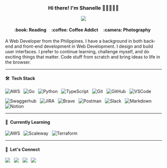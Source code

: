 <h3 align='center'>Hi there! I'm Shanelle 👋🏻👩🏻‍💻</h3>

<p align='center'>
  <img src="https://img.shields.io/badge/AWS Cloud Practitioner Certified-FF9900?style=for-the-badge&logo=amazonwebservices&logoColor=white" />
</p>

<h4 align='center'>
  :book: Reading&nbsp;&nbsp;
  &nbsp;&nbsp;:coffee: Coffee Addict&nbsp;&nbsp;&nbsp;&nbsp;
  :camera: Photography&nbsp;&nbsp;
</h4>

A Web Developer from the Philippines. I have a background in both back-end and front-end development in Web Development. I design and build user interfaces. I prefer to continue learning, challenge myself, and do exciting things that matter. Code stuff from scratch and bring ideas to life in the browser.

---

#### 🛠 &nbsp;Tech Stack
![AWS](https://img.shields.io/badge/AWS-FF9900?style=for-the-badge&logo=amazonwebservices&logoColor=white)&nbsp;&nbsp;
![Go](https://img.shields.io/badge/Go-00ADD8?style=for-the-badge&logo=go&logoColor=white)&nbsp;&nbsp;
![Python](https://img.shields.io/badge/python-3670A0?style=for-the-badge&logo=python&logoColor=ffdd54)&nbsp;&nbsp;
![TypeScript](https://img.shields.io/badge/TypeScript-007ACC?style=for-the-badge&logo=typescript&logoColor=white)&nbsp;&nbsp;
![Git](https://img.shields.io/badge/GIT-E44C30?style=for-the-badge&logo=git&logoColor=white)&nbsp;&nbsp;
![GitHub](https://img.shields.io/badge/github-%23121011.svg?style=for-the-badge&logo=github&logoColor=white)&nbsp;&nbsp;
![VSCode](https://img.shields.io/badge/Visual_Studio_Code-0078D4?style=for-the-badge&logo=visual%20studio%20code&logoColor=white)&nbsp;&nbsp;

![Swaggerhub](https://img.shields.io/badge/-Swagger-%23Clojure?style=for-the-badge&logo=swagger&logoColor=white)&nbsp;&nbsp;
![JIRA](https://img.shields.io/badge/Jira-0052CC?style=for-the-badge&logo=Jira&logoColor=white)&nbsp;&nbsp;
![Brave](https://img.shields.io/badge/Brave-FF1B2D?style=for-the-badge&logo=Brave&logoColor=white)&nbsp;&nbsp;
![Postman](https://img.shields.io/badge/Postman-FF6C37?style=for-the-badge&logo=postman&logoColor=white)&nbsp;&nbsp;
![Slack](https://img.shields.io/badge/Slack-4A154B?style=for-the-badge&logo=slack&logoColor=white)&nbsp;&nbsp;
![Markdown](https://img.shields.io/badge/Markdown-000000?style=for-the-badge&logo=markdown&logoColor=white)&nbsp;&nbsp;
![Notion](https://img.shields.io/badge/Notion-%23000000.svg?style=for-the-badge&logo=notion&logoColor=white)

---

#### 🌱 &nbsp;Currently Learning

![AWS](https://img.shields.io/badge/AWS_Developer_Associate-FF9900?style=for-the-badge&logo=amazonwebservices&logoColor=white)&nbsp;&nbsp;
![Scaleway](https://img.shields.io/badge/Scaleway-4F0599?style=for-the-badge&logo=scaleway&logoColor=white)&nbsp;&nbsp;
![Terraform](https://img.shields.io/badge/Terraform-7B42BC?style=for-the-badge&logo=terraform&logoColor=white)

---

#### 💬 &nbsp;Let's Connect

<a href="https://rmarasigan.github.io/"><img src="https://img.shields.io/badge/Portfolio-FF1B2D?style=for-the-badge&logo=Brave&logoColor=white" /></a>&nbsp;&nbsp;
<a href="https://www.twitter.com/rmarasigan_"><img src="https://img.shields.io/badge/X-%23000000.svg?style=for-the-badge&logo=X&logoColor=white" /></a>&nbsp;&nbsp;
<a href="https://www.linkedin.com/in/rmarasigan"><img src="https://img.shields.io/badge/linkedin-%230077B5.svg?&style=for-the-badge&logo=linkedin&logoColor=white" /></a>&nbsp;&nbsp;
<a href="https://open.spotify.com/playlist/2c9yRetdcCLMgDZLb4oxXn?si=3bfc87e74cde4d9e"><img src="https://img.shields.io/badge/Spotify-43853D?&style=for-the-badge&logo=spotify&logoColor=white" /></a>
